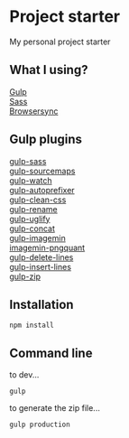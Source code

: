 # Project starter

My personal project starter


## What I using?

[Gulp](http://gulpjs.com)<br />
[Sass](http://sass-lang.com)<br />
[Browsersync](https://www.browsersync.io)<br />


## Gulp plugins

[gulp-sass](https://www.npmjs.com/package/gulp-sass)<br />
[gulp-sourcemaps](https://www.npmjs.com/package/gulp-sourcemaps)<br />
[gulp-watch](https://www.npmjs.com/package/gulp-watch)<br />
[gulp-autoprefixer](https://www.npmjs.com/package/gulp-autoprefixer)<br />
[gulp-clean-css](https://www.npmjs.com/package/gulp-clean-css)<br />
[gulp-rename](https://www.npmjs.com/package/gulp-rename)<br />
[gulp-uglify](https://www.npmjs.com/package/gulp-uglify)<br />
[gulp-concat](https://www.npmjs.com/package/gulp-concat)<br />
[gulp-imagemin](https://www.npmjs.com/package/gulp-imagemin)<br />
[imagemin-pngquant](https://www.npmjs.com/package/imagemin-pngquant)<br />
[gulp-delete-lines](https://www.npmjs.com/package/gulp-delete-lines)<br />
[gulp-insert-lines](https://www.npmjs.com/package/gulp-insert-lines)<br />
[gulp-zip](https://www.npmjs.com/package/gulp-zip)<br />


## Installation

```
npm install
```

## Command line

to dev...

```
gulp
``` 

to generate the zip file...

```
gulp production
```